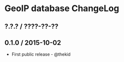 GeoIP database ChangeLog
========================

## ?.?.? / ????-??-??

## 0.1.0 / 2015-10-02

* First public release - @thekid
